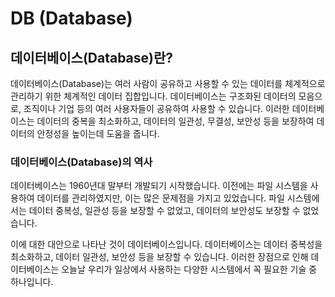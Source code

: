 # DB (Database)

## 데이터베이스(Database)란?

데이터베이스(Database)는 여러 사람이 공유하고 사용할 수 있는 데이터를 체계적으로 관리하기 위한 체계적인 데이터 집합입니다. 데이터베이스는 구조화된 데이터의 모음으로, 조직이나 기업 등의 여러 사용자들이 공유하여 사용할 수 있습니다. 이러한 데이터베이스는 데이터의 중복을 최소화하고, 데이터의 일관성, 무결성, 보안성 등을 보장하여 데이터의 안정성을 높이는데 도움을 줍니다.

### 데이터베이스(Database)의 역사

데이터베이스는 1960년대 말부터 개발되기 시작했습니다. 이전에는 파일 시스템을 사용하여 데이터를 관리하였지만, 이는 많은 문제점을 가지고 있었습니다. 파일 시스템에서는 데이터 중복성, 일관성 등을 보장할 수 없었고, 데이터의 보안성도 보장할 수 없었습니다.

이에 대한 대안으로 나타난 것이 데이터베이스입니다. 데이터베이스는 데이터 중복성을 최소화하고, 데이터 일관성, 보안성 등을 보장할 수 있습니다. 이러한 장점으로 인해 데이터베이스는 오늘날 우리가 일상에서 사용하는 다양한 시스템에서 꼭 필요한 기술 중 하나입니다.
